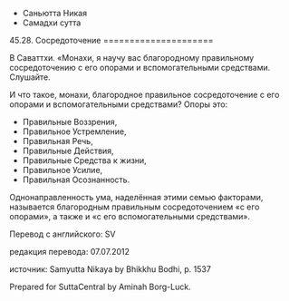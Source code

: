 









* Саньютта Никая
* Самадхи сутта


45\.28\. Сосредоточение
\=\=\=\=\=\=\=\=\=\=\=\=\=\=\=\=\=\=\=\=\=



В Саваттхи\. «Монахи, я научу вас благородному правильному сосредоточению с его опорами и вспомогательными средствами\. Слушайте\.


И что такое, монахи, благородное правильное сосредоточение с его опорами и вспомогательными средствами? Опоры это:


* Правильные Воззрения,
* Правильное Устремление,
* Правильная Речь,
* Правильные Действия,
* Правильные Средства к жизни,
* Правильное Усилие,
* Правильная Осознанность\.


Однонаправленность ума, наделённая этими семью факторами, называется благородным правильным сосредоточением «с его опорами», а также и «с его вспомогательными средствами»\.



Перевод с английского: SV


редакция перевода: 07\.07\.2012


источник: Samyutta Nikaya by Bhikkhu Bodhi, p\. 1537


Prepared for SuttaCentral by Aminah Borg\-Luck\.







